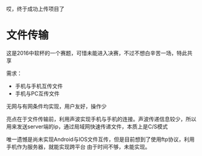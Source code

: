哎，终于成功上传项目了
<h1>文件传输</H1>
这是2016中软杯的一个赛题，可惜未能进入决赛，不过不想白辛苦一场，特此共享

需求：
  * 手机与手机互传文件
  * 手机与PC互传文件

无网与有网条件均实现，用户友好，操作少

亮点在于文件传输前，利用声波实现手机与手机的连接。声波传递信息较少，所以用来发送server端的ip，通过局域网快速传递文件，本质上是C/S模式

唯一遗憾是尚未实现Android与IOS文件互传，但是目前想到了使用ftp协议，利用手机作为服务器，就能实现跨平台
由于时间不够，未能实现。

